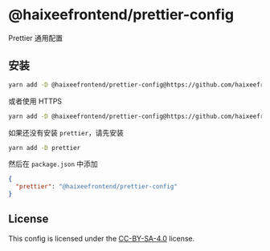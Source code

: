 # @haixeefrontend/prettier-config

Prettier 通用配置

## 安装

```bash
yarn add -D @haixeefrontend/prettier-config@https://github.com/haixeefrontend/prettier-config/releases/latest/download/prettier-config.tgz
```

或者使用 HTTPS

```bash
yarn add -D @haixeefrontend/prettier-config@https://github.com/haixeefrontend/prettier-config/releases/latest/download/prettier-config.tgz
```

如果还没有安装 `prettier`，请先安装

```bash
yarn add -D prettier
```

然后在 `package.json` 中添加

```json
{
  "prettier": "@haixeefrontend/prettier-config"
}
```

## License

This config is licensed under the [CC-BY-SA-4.0](https://creativecommons.org/licenses/by-sa/4.0/) license.
